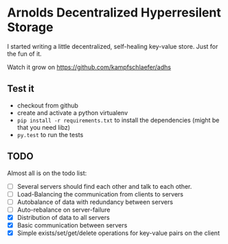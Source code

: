 # Arnolds Decentralized Hyperresilent Storage

I started writing a little decentralized, self-healing key-value store. Just for the fun of it.

Watch it grow on https://github.com/kampfschlaefer/adhs

## Test it

- checkout from github
- create and activate a python virtualenv
- `pip install -r requirements.txt` to install the dependencies (might be that you need libz)
- `py.test` to run the tests

## TODO

Almost all is on the todo list:

 - [ ] Several servers should find each other and talk to each other.
 - [ ] Load-Balancing the communication from clients to servers
 - [ ] Autobalance of data with redundancy between servers
 - [ ] Auto-rebalance on server-failure
 - [x] Distribution of data to all servers
 - [x] Basic communication between servers
 - [x] Simple exists/set/get/delete operations for key-value pairs on the client